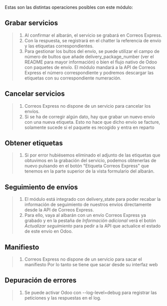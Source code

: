 Estas son las distintas operaciones posibles con este módulo:

## Grabar servicios

> 1.  Al confirmar el albarán, el servicio se grabará en Correos
>     Express.
> 2.  Con la respuesta, se registrará en el chatter la referencia de
>     envío y las etiquetas correspondientes.
> 3.  Para gestionar los bultos del envío, se puede utilizar el campo de
>     número de bultos que añade delivery_package_number (ver el README
>     para mayor información) o bien el flujo nativo de Odoo con
>     paquetes de envío. El módulo mandará a la API de Correos Express
>     el número correspondiente y podremos descargar las etiquetas con
>     su correspondiente numeración.

## Cancelar servicios

> 1.  Correos Express no dispone de un servicio para cancelar los
>     envíos.
> 2.  Si se ha de corregir algún dato, hay que grabar un nuevo envío con
>     una nueva etiqueta. Esto no hace que dicho envío se facture,
>     solamente sucede si el paquete es recogido y entra en reparto

## Obtener etiquetas

> 1.  Si por error hubiésemos eliminado el adjunto de las etiquetas que
>     obtuvimos en la grabación del servicio, podemos obtenerlas de
>     nuevo pulsando en el botón "Etiqueta Correos Express" que tenemos
>     en la parte superior de la vista formulario del albarán.

## Seguimiento de envíos

> 1.  El módulo está integrado con delivery_state para poder recabar la
>     información de seguimiento de nuestros envíos directamente desde
>     la API de Correos Express.
> 2.  Para ello, vaya al albarán con un envío Correos Express ya grabado
>     y en la pestaña de *Información adicional* verá el botón
>     *Actualizar seguimiento* para pedir a la API que actualice el
>     estado de este envío en Odoo.

## Manifiesto

> 1.  Correos Express no dispone de un servicio para sacar el manifiesto
>     Por lo tanto se tiene que sacar desde su interfaz web

## Depuración de errores

> 1.  Se puede activar Odoo con --log-level=debug para registrar las
>     peticiones y las respuestas en el log.
